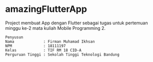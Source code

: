 # amazingFlutterApp

Project membuat App dengan Flutter sebagai tugas untuk pertemuan minggu ke-2 mata kuliah Mobile Programming 2.

```
Penyusun
Nama             : Firman Muhamad Ikhsan
NPM              : 18111197
Kelas            : TIF RM 18 CID-A
Perguruan Tinggi : Sekolah Tinggi Teknologi Bandung
```
